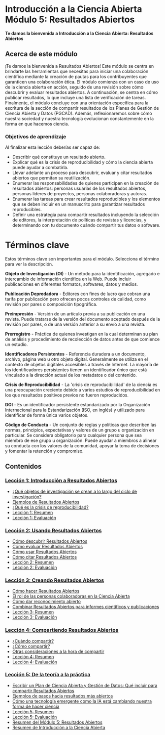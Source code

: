 # Introducción a la Ciencia Abierta Módulo 5: Resultados Abiertos

**Te damos la bienvenida a Introducción a la Ciencia Abierta: Resultados Abiertos**

## Acerca de este módulo

¡Te damos la bienvenida a Resultados Abiertos! Este módulo se centra en brindarte las herramientas que necesitas para iniciar una colaboración científica mediante la creación de pautas para los contribuyentes que garanticen una colaboración ética. El módulo comienza con un caso de uso de la ciencia abierta en acción, seguido de una revisión sobre cómo descubrir y evaluar resultados abiertos. A continuación, se centra en cómo publicar resultados, lo que incluye una lista de verificación de tareas. Finalmente, el módulo concluye con una orientación específica para la escritura de la sección de compartir resultados de los Planes de Gestión de Ciencia Abierta y Datos (PGCAD). Además, reflexionaremos sobre cómo nuestra sociedad y nuestra tecnología evolucionan constantemente en la forma en que hacemos ciencia.

### Objetivos de aprendizaje

Al finalizar esta lección deberías ser capaz de:

- Describir qué constituye un resultado abierto.
- Explicar qué es la crisis de reproducibilidad y cómo la ciencia abierta puede ayudar a combatirla.
- Llevar adelante un proceso para descubrir, evaluar y citar resultados abiertos que permitan su reutilización.
- Enumerar las responsabilidades de quienes participan en la creación de resultados abiertos: personas usuarias de los resultados abiertos, personas líderes de proyectos, personas colaboradoras y autoras.
- Enumerar las tareas para crear resultados reproducibles y los elementos que se deben incluir en un manuscrito para garantizar resultados reproducibles.
- Definir una estrategia para compartir resultados incluyendo la selección de editores, la interpretación de políticas de revistas y licencias, y determinando con tu documento cuándo compartir tus datos o software.

# Términos clave

Estos términos clave son importantes para el módulo. Selecciona el término para ver la descripción.

**Objeto de Investigación (OI)** - Un método para la identificación, agregado e intercambio de información científica en la Web. Puede incluir publicaciones en diferentes formatos, softwares, datos y medios.

**Publicación Depredadora** - Editores con fines de lucro que cobran una tarifa por publicación pero ofrecen pocos controles de calidad, como revisión por pares o composición tipográfica.

**Preimpresión** - Versión de un artículo previa a su publicación en una revista. Puede tratarse de la versión del documento aceptado después de la revisión por pares, o de una versión anterior a su envío a una revista.

**Prerregistro** - Práctica de quienes investigan en la cual determinan su plan de análisis y procedimiento de recolección de datos antes de que comience un estudio.

**Identificadores Persistentes** - Referencia duradera a un documento, archivo, página web u otro objeto digital. Generalmente se utiliza en el contexto de objetos digitales accesibles a través de Internet. La mayoría de los identificadores persistentes tienen un identificador único que está vinculado a la dirección actual de los metadatos o del contenido.

**Crisis de Reproducibilidad** - La 'crisis de reproducibilidad' de la ciencia es una preocupación creciente debido a varios estudios de reproducibilidad en los que resultados positivos previos no fueron reproducidos.

**DOI** - Es un identificador persistente estandarizado por la Organización Internacional para la Estandarización (ISO, en inglés) y utilizado para identificar de forma única varios objetos.

**Código de Conducta** - Un conjunto de reglas y políticas que describen las normas, principios, expectativas y valores de un grupo u organización en particular. Se considera obligatorio para cualquier persona que sea miembro de ese grupo u organización. Puede ayudar a miembros a alinear su conducta con los valores de la comunidad, apoyar la toma de decisiones y fomentar la retención y compromiso.

## Contenidos

### [Lección 1: Introducción a Resultados Abiertos](./Lesson_1)

- [¿Qué objetos de investigación se crean a lo largo del ciclo de investigación?](./Lesson_1#qu%C3%A9-objetos-de-investigaci%C3%B3n-se-crean-a-lo-largo-del-ciclo-de-investigaci%C3%B3n)
- [Ejemplos de Resultados Abiertos](./Lesson_1#ejemplos-de-resultados-abiertos)
- [¿Qué es la crisis de reproducibilidad?](./Lesson_1#qu%C3%A9-es-la-crisis-de-reproducibilidad)
- [Lección 1: Resumen](./Lesson_1#lecci%C3%B3n-1-resumen)
- [Lección 1: Evaluación](./Lesson_1#lecci%C3%B3n-1-evaluaci%C3%B3n)

### [Lección 2: Usando Resultados Abiertos](./Lesson_2)

- [Cómo descubrir Resultados Abiertos](./Lesson_2#c%C3%B3mo-descubrir-resultados-abiertos)
- [Cómo evaluar Resultados Abiertos](./Lesson_2#c%C3%B3mo-evaluar-resultados-abiertos)
- [Cómo usar Resultados Abiertos](./Lesson_2#c%C3%B3mo-usar-resultados-abiertos)
- [Cómo citar Resultados Abiertos](./Lesson_2#c%C3%B3mo-citar-resultados-abiertos)
- [Lección 2: Resumen](./Lesson_2#lecci%C3%B3n-2-resumen)
- [Lección 2: Evaluación](./Lesson_2#lecci%C3%B3n-2-evaluaci%C3%B3n)

### [Lección 3: Creando Resultados Abiertos](./Lesson_3)

- [Cómo hacer Resultados Abiertos](./Lesson_3#c%C3%B3mo-hacer-resultados-abiertos)
- [El rol de las personas colaboradoras en la Ciencia Abierta](./Lesson_3#el-rol-de-las-personas-colaboradoras-en-la-ciencia-abierta)
- [Cómo dar reconocimiento abierto](./Lesson_3#c%C3%B3mo-dar-reconocimiento-abierto)
- [Combinar Resultados Abiertos para informes científicos y publicaciones](./Lesson_3#combinar-resultados-abiertos-para-informes-cient%C3%ADficos-y-publicaciones)
- [Lección 3: Resumen](./Lesson_3#lecci%C3%B3n-3-resumen)
- [Lección 3: Evaluación](./Lesson_3#lecci%C3%B3n-3-evaluaci%C3%B3n)

### [Lección 4: Compartiendo Resultados Abiertos](./Lesson_4)

- [¿Cuándo compartir?](#cu%C3%A1ndo-compartir)
- [¿Cómo compartir?](#c%C3%B3mo-compartir)
- [Otras consideraciones a la hora de compartir](#otras-consideraciones-a-la-hora-de-compartir)
- [Lección 4: Resumen](#lecci%C3%B3n-4-resumen)
- [Lección 4: Evaluación](#lecci%C3%B3n-4-evaluaci%C3%B3n)

### [Lección 5: De la teoría a la práctica](./Lesson_5)

- [Escribir un Plan de Ciencia Abierta y Gestión de Datos: Qué incluir para compartir Resultados Abiertos](./Lesson_5#escribir-un-plan-de-ciencia-abierta-y-gesti%C3%B3n-de-datos-qu%C3%A9-incluir-para-compartir-resultados-abiertos)
- [Ejemplos de pasos hacia resultados más abiertos](./Lesson_5#ejemplos-de-pasos-hacia-resultados-m%C3%ADs-abiertos)
- [Cómo una tecnología emergente como la IA está cambiando nuestra forma de hacer ciencia](./Lesson_5#c%C3%B3mo-una-tecnolog%C3%ADa-emergente-como-la-ia-est%C3%A1-cambiando-nuestra-forma-de-hacer-ciencia)
- [Lección 5: Resumen](./Lesson_5#lecci%C3%B3n-4-resumen)
- [Lección 5: Evaluación](./Lesson_5#lecci%C3%B3n-4-evaluaci%C3%B3n)
- [Resumen del Módulo 5: Resultados Abiertos](./Lesson_5#resumen-del-m%C3%B3dulo-5-resultados-abiertos)
- [Resumen de Introducción a la Ciencia Abierta](./Lesson_5#resumen-de-introducci%C3%B3n-a-la-ciencia-abierta)
